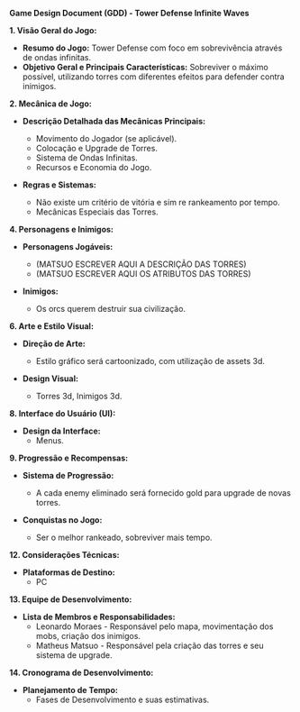 **Game Design Document (GDD) - Tower Defense Infinite Waves**

**1. Visão Geral do Jogo:**
   - **Resumo do Jogo:** Tower Defense com foco em sobrevivência através de ondas infinitas.
   - **Objetivo Geral e Principais Características:** Sobreviver o máximo possível, utilizando torres com diferentes efeitos para defender contra inimigos.

**2. Mecânica de Jogo:**
   - **Descrição Detalhada das Mecânicas Principais:**
     - Movimento do Jogador (se aplicável).
     - Colocação e Upgrade de Torres.
     - Sistema de Ondas Infinitas.
     - Recursos e Economia do Jogo.

   - **Regras e Sistemas:**
     - Não existe um critério de vitória e sim re rankeamento por tempo.
     - Mecânicas Especiais das Torres.

**4. Personagens e Inimigos:**
   - **Personagens Jogáveis:**
     - (MATSUO ESCREVER AQUI A DESCRIÇÃO DAS TORRES)
     - (MATSUO ESCREVER AQUI OS ATRIBUTOS DAS TORRES)

   - **Inimigos:**
     - Os orcs querem destruir sua civilização.

**6. Arte e Estilo Visual:**
   - **Direção de Arte:**
     - Estilo gráfico será cartoonizado, com utilização de assets 3d.

   - **Design Visual:**
     - Torres 3d, Inimigos 3d.

**8. Interface do Usuário (UI):**
   - **Design da Interface:**
     - Menus.

**9. Progressão e Recompensas:**
   - **Sistema de Progressão:**
     - A cada enemy eliminado será fornecido gold para upgrade de novas torres.

   - **Conquistas no Jogo:**
     - Ser o melhor rankeado, sobreviver mais tempo.

**12. Considerações Técnicas:**
   - **Plataformas de Destino:**
     - PC

**13. Equipe de Desenvolvimento:**
   - **Lista de Membros e Responsabilidades:**
     - Leonardo Moraes - Responsável pelo mapa, movimentação dos mobs, criação dos inimigos.
     - Matheus Matsuo - Responsável pela criação das torres e seu sistema de upgrade.

**14. Cronograma de Desenvolvimento:**
   - **Planejamento de Tempo:**
     - Fases de Desenvolvimento e suas estimativas.